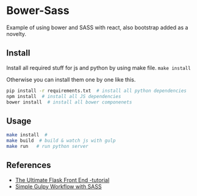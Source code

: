 # Bower-Sass
Example of using bower and SASS with react, also bootstrap added as a novelty.

## Install
Install all required stuff for js and python by using make file.
`make install`

Otherwise you can install them one by one like this.
```bash
pip install -r requirements.txt  # install all python dependencies
npm install  # install all JS dependencies
bower install  # install all bower componenets
```

## Usage
```bash
make install  #
make build  # build & watch js with gulp
make run   # run python server
```

## References
* [The Ultimate Flask Front End -tutorial](https://realpython.com/blog/python/the-ultimate-flask-front-end/)
* [Simple Gulpy Workflow with SASS](http://www.sitepoint.com/simple-gulpy-workflow-sass/)